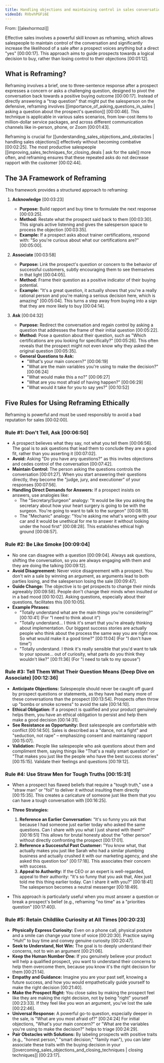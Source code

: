```yaml
---
title: Handling objections and maintaining control in sales conversations
videoId: RVbvhPGFi6E
---
```


From: [[alexhormozi]] <br/> 

Effective sales involves a powerful skill known as reframing, which allows salespeople to maintain control of the conversation and significantly increase the likelihood of a sale after a prospect voices anything but a direct "yes" <a class="yt-timestamp" data-t="00:00:17">[00:00:17]</a>. This approach aims to guide prospects towards a logical decision to buy, rather than losing control to their objections <a class="yt-timestamp" data-t="00:01:12">[00:01:12]</a>.

## What is Reframing?

Reframing involves a brief, one to three-sentence response after a prospect expresses a concern or asks a challenging question, designed to pivot the conversation back towards a positive buying outcome <a class="yt-timestamp" data-t="00:00:17">[00:00:17]</a>. Instead of directly answering a "trap question" that might put the salesperson on the defensive, reframing involves [[importance_of_asking_questions_in_sales | asking a question about the prospect's question]] <a class="yt-timestamp" data-t="00:00:46">[00:00:46]</a>. This technique is applicable in various sales scenarios, from low-cost items to million-dollar service packages, and across different communication channels like in-person, phone, or Zoom <a class="yt-timestamp" data-t="00:01:43">[00:01:43]</a>.

Reframing is crucial for [[understanding_sales_objections_and_obstacles | handling sales objections]] effectively without becoming combative <a class="yt-timestamp" data-t="00:02:25">[00:02:25]</a>. The most productive salespeople [[improving_sales_techniques_for_closing_deals | ask for the sale]] more often, and reframing ensures that these repeated asks do not decrease rapport with the customer <a class="yt-timestamp" data-t="00:02:44">[00:02:44]</a>.

## The 3A Framework of Reframing

This framework provides a structured approach to reframing:

1.  **Acknowledge** <a class="yt-timestamp" data-t="00:03:23">[00:03:23]</a>
    *   **Purpose:** Build rapport and buy time to formulate the next response <a class="yt-timestamp" data-t="00:03:25">[00:03:25]</a>.
    *   **Method:** Restate what the prospect said back to them <a class="yt-timestamp" data-t="00:03:30">[00:03:30]</a>. This signals active listening and gives the salesperson space to process the objection <a class="yt-timestamp" data-t="00:03:35">[00:03:35]</a>.
    *   **Example:** If a prospect asks about trainer certifications, respond with: "So you're curious about what our certifications are?" <a class="yt-timestamp" data-t="00:05:00">[00:05:00]</a>.

2.  **Associate** <a class="yt-timestamp" data-t="00:03:58">[00:03:58]</a>
    *   **Purpose:** Link the prospect's question or concern to the behavior of successful customers, subtly encouraging them to see themselves in that light <a class="yt-timestamp" data-t="00:04:05">[00:04:05]</a>.
    *   **Method:** Frame their question as a positive indicator of their buying potential.
    *   **Example:** "It's a great question, it actually shows that you're a really rational person and you're making a serious decision here, which is amazing" <a class="yt-timestamp" data-t="00:05:04">[00:05:04]</a>. This turns a step away from buying into a sign that they are more likely to buy <a class="yt-timestamp" data-t="00:04:14">[00:04:14]</a>.

3.  **Ask** <a class="yt-timestamp" data-t="00:04:32">[00:04:32]</a>
    *   **Purpose:** Redirect the conversation and regain control by asking a question that addresses the frame of their initial question <a class="yt-timestamp" data-t="00:05:22">[00:05:22]</a>.
    *   **Method:** Pose a question about their question, such as "Which certifications are you looking for specifically?" <a class="yt-timestamp" data-t="00:05:26">[00:05:26]</a>. This often reveals that the prospect might not even know why they asked the original question <a class="yt-timestamp" data-t="00:05:35">[00:05:35]</a>.
    *   **General Questions to Ask:**
        *   "What's your main concern?" <a class="yt-timestamp" data-t="00:06:19">[00:06:19]</a>
        *   "What are the main variables you're using to make the decision?" <a class="yt-timestamp" data-t="00:06:24">[00:06:24]</a>
        *   "What would make this a no?" <a class="yt-timestamp" data-t="00:06:27">[00:06:27]</a>
        *   "What are you most afraid of having happen?" <a class="yt-timestamp" data-t="00:06:29">[00:06:29]</a>
        *   "What would it take for you to say yes?" <a class="yt-timestamp" data-t="00:10:52">[00:10:52]</a>

## Five Rules for Using Reframing Ethically

Reframing is powerful and must be used responsibly to avoid a bad reputation for sales <a class="yt-timestamp" data-t="00:02:00">[00:02:00]</a>.

### Rule #1: Don't Tell, Ask <a class="yt-timestamp" data-t="00:06:50">[00:06:50]</a>

*   A prospect believes what they say, not what you tell them <a class="yt-timestamp" data-t="00:06:56">[00:06:56]</a>. The goal is to ask questions that lead them to conclude they are a good fit, rather than you asserting it <a class="yt-timestamp" data-t="00:07:02">[00:07:02]</a>.
*   **Avoid:** Asking "Do you have any questions?" as this invites objections and cedes control of the conversation <a class="yt-timestamp" data-t="00:07:42">[00:07:42]</a>.
*   **Maintain Control:** The person asking the questions controls the conversation <a class="yt-timestamp" data-t="00:01:27">[00:01:27]</a>. When you start answering their questions directly, they become the "judge, jury, and executioner" of your responses <a class="yt-timestamp" data-t="00:07:56">[00:07:56]</a>.
*   **Handling Direct Demands for Answers:** If a prospect insists on answers, use analogies like:
    *   The "Secretary/Surgeon" analogy: "It would be like you asking the secretary about how your heart surgery is going to be with the surgeon. You're going to want to talk to the surgeon" <a class="yt-timestamp" data-t="00:08:19">[00:08:19]</a>.
    *   The "Mechanic" analogy: "You're asking me what's wrong with your car and it would be unethical for me to answer it without looking under the hood first" <a class="yt-timestamp" data-t="00:08:28">[00:08:28]</a>. This establishes ethical high ground <a class="yt-timestamp" data-t="00:08:57">[00:08:57]</a>.

### Rule #2: Be Like Smoke <a class="yt-timestamp" data-t="00:09:04">[00:09:04]</a>

*   No one can disagree with a question <a class="yt-timestamp" data-t="00:09:04">[00:09:04]</a>. Always ask questions, shifting the conversation, so you are always engaging with them and they are doing the talking <a class="yt-timestamp" data-t="00:09:12">[00:09:12]</a>.
*   **Avoid Disagreement:** Never voice disagreement with a prospect. You don't win a sale by winning an argument, as arguments lead to both parties losing, and the salesperson losing the sale <a class="yt-timestamp" data-t="00:09:47">[00:09:47]</a>.
*   **Guide Change:** The objective is to get prospects to change their minds agreeably <a class="yt-timestamp" data-t="00:09:58">[00:09:58]</a>. People don't change their minds when insulted or in a bad mood <a class="yt-timestamp" data-t="00:10:02">[00:10:02]</a>. Asking questions, especially about their questions, facilitates this <a class="yt-timestamp" data-t="00:10:05">[00:10:05]</a>.
*   **Example Phrases:**
    *   "Totally understand what are the main things you're considering?" <a class="yt-timestamp" data-t="00:10:41">[00:10:41]</a> (For "I need to think about it")
    *   "Totally understand... I think it's smart that you're already thinking about implementation. Our biggest success stories are actually people who think about the process the same way you are right now. So what would make it a good time?" <a class="yt-timestamp" data-t="00:11:04">[00:11:04]</a> (For "I don't have time")
    *   "Totally understand. I think it's really sensible that you'd want to talk to your spouse... out of curiosity, what parts do you think they wouldn't like?" <a class="yt-timestamp" data-t="00:11:36">[00:11:36]</a> (For "I need to talk to my spouse")

### Rule #3: Tell Them What Their Question Means (Deep Dive on Associate) <a class="yt-timestamp" data-t="00:12:36">[00:12:36]</a>

*   **Anticipate Objections:** Salespeople should never be caught off guard by prospect questions or statements, as they have had many more of these conversations than the prospect <a class="yt-timestamp" data-t="00:13:54">[00:13:54]</a>. Prospects often throw up "bombs or smoke screens" to avoid the sale <a class="yt-timestamp" data-t="00:14:10">[00:14:10]</a>.
*   **Ethical Obligation:** If a prospect is qualified and your product genuinely helps them, you have an ethical obligation to persist and help them make a good decision <a class="yt-timestamp" data-t="00:14:31">[00:14:31]</a>.
*   **See Resistance as Opportunity:** Best salespeople are comfortable with conflict <a class="yt-timestamp" data-t="00:14:50">[00:14:50]</a>. Sales is described as a "dance, not a fight" and "seduction, not rape" – emphasizing consent and maintaining rapport <a class="yt-timestamp" data-t="00:15:07">[00:15:07]</a>.
*   **Validation:** People like salespeople who ask questions about them and compliment them, saying things like "That's a really smart question" or "That makes you just like the people who have the best success stories" <a class="yt-timestamp" data-t="00:15:15">[00:15:15]</a>. Validate their feelings and questions <a class="yt-timestamp" data-t="00:19:12">[00:19:12]</a>.

### Rule #4: Use Straw Men for Tough Truths <a class="yt-timestamp" data-t="00:15:31">[00:15:31]</a>

*   When a prospect has flawed beliefs that require a "tough truth," use a "straw man" or "foil" to deliver it without insulting them directly <a class="yt-timestamp" data-t="00:15:35">[00:15:35]</a>. This creates a caricature of someone just like them that you can have a tough conversation with <a class="yt-timestamp" data-t="00:16:25">[00:16:25]</a>.
*   **Three Strategies:**
    1.  **Reference an Earlier Conversation:** "It's so funny you ask that because I had someone just earlier today who asked the same questions. Can I share with you what I just shared with them?" <a class="yt-timestamp" data-t="00:16:51">[00:16:51]</a> This allows for brutal honesty about the "other person" without directly confronting the prospect <a class="yt-timestamp" data-t="00:17:01">[00:17:01]</a>.
    2.  **Reference a Successful Past Customer:** "You know what, that actually makes you just like Sarah who had a similar plumbing business and actually crushed it with our marketing agency, and she asked this question too" <a class="yt-timestamp" data-t="00:17:18">[00:17:18]</a>. This associates their concern with success.
    3.  **Appeal to Authority:** If the CEO or an expert is well-regarded, appeal to their authority: "It's so funny that you ask that, Alex just told me this thing earlier today. Can I share it with you?" <a class="yt-timestamp" data-t="00:18:41">[00:18:41]</a> The salesperson becomes a neutral messenger <a class="yt-timestamp" data-t="00:18:49">[00:18:49]</a>.

*   This approach is particularly useful when you must answer a question or break a prospect's belief (e.g., reframing "no time" as a "priorities question" <a class="yt-timestamp" data-t="00:17:40">[00:17:40]</a>).

### Rule #5: Retain Childlike Curiosity at All Times <a class="yt-timestamp" data-t="00:20:23">[00:20:23]</a>

*   **Physically Express Curiosity:** Even on a phone call, physical posture and a smile can change your tone of voice <a class="yt-timestamp" data-t="00:20:30">[00:20:30]</a>. Practice saying "Huh!" to buy time and convey genuine curiosity <a class="yt-timestamp" data-t="00:20:47">[00:20:47]</a>.
*   **Seek to Understand, Not Win:** The goal is to deeply understand their concerns, not to win an argument <a class="yt-timestamp" data-t="00:21:06">[00:21:06]</a>.
*   **Keep the Human Number One:** If you genuinely believe your product will help a qualified prospect, you want to understand their concerns to help them overcome them, because you know it's the right decision for them <a class="yt-timestamp" data-t="00:21:14">[00:21:14]</a>.
*   **Empathy and Guidance:** Imagine you are your past self, knowing a future success, and how you would empathetically guide yourself to make the right decision <a class="yt-timestamp" data-t="00:21:40">[00:21:40]</a>.
*   **Make the Prospect Right:** You close sales by making the prospect feel like they are making the right decision, not by being "right" yourself <a class="yt-timestamp" data-t="00:23:33">[00:23:33]</a>. If they feel like you won an argument, you've lost the sale <a class="yt-timestamp" data-t="00:22:46">[00:22:46]</a>.
*   **Universal Response:** A powerful go-to question, especially deeper in the sale, is "What are you most afraid of?" <a class="yt-timestamp" data-t="00:24:24">[00:24:24]</a> For initial objections, "What's your main concern?" or "What are the variables you're using to make the decision?" helps to triage <a class="yt-timestamp" data-t="00:24:29">[00:24:29]</a>.
*   **Pair Obstacles with Solutions:** By labeling prospects with positive traits (e.g., "honest person," "smart decision," "family man"), you can later associate these traits with the buying decision in your [[overcoming_sales_objections_and_closing_techniques | closing techniques]] <a class="yt-timestamp" data-t="00:23:17">[00:23:17]</a>.